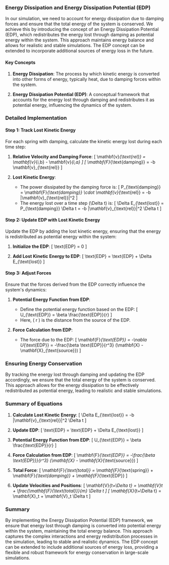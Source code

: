 ### Energy Dissipation and Energy Dissipation Potential (EDP)

In our simulation, we need to account for energy dissipation due to damping forces and ensure that the total energy of the system is conserved. We achieve this by introducing the concept of an Energy Dissipation Potential (EDP), which redistributes the energy lost through damping as potential energy within the system. This approach maintains energy balance and allows for realistic and stable simulations. The EDP concept can be extended to incorporate additional sources of energy loss in the future.

#### Key Concepts

1. **Energy Dissipation**: The process by which kinetic energy is converted into other forms of energy, typically heat, due to damping forces within the system.

2. **Energy Dissipation Potential (EDP)**: A conceptual framework that accounts for the energy lost through damping and redistributes it as potential energy, influencing the dynamics of the system.

### Detailed Implementation

#### Step 1: Track Lost Kinetic Energy

For each spring with damping, calculate the kinetic energy lost during each time step:

1. **Relative Velocity and Damping Force**:
   \[
   \mathbf{v}_{\text{rel}} = \mathbf{v}_{i,b} - \mathbf{v}_{i,a}
   \]
   \[
   \mathbf{F}_{\text{damping}} = -b \mathbf{v}_{\text{rel}}
   \]

2. **Lost Kinetic Energy**:
   - The power dissipated by the damping force is:
     \[
     P_{\text{damping}} = \mathbf{F}_{\text{damping}} \cdot \mathbf{v}_{\text{rel}} = -b \|\mathbf{v}_{\text{rel}}\|^2
     \]
   - The energy lost over a time step \(\Delta t\) is:
     \[
     \Delta E_{\text{lost}} = P_{\text{damping}} \Delta t = -b \|\mathbf{v}_{\text{rel}}\|^2 \Delta t
     \]

#### Step 2: Update EDP with Lost Kinetic Energy

Update the EDP by adding the lost kinetic energy, ensuring that the energy is redistributed as potential energy within the system:

1. **Initialize the EDP**:
   \[
   \text{EDP} = 0
   \]

2. **Add Lost Kinetic Energy to EDP**:
   \[
   \text{EDP} = \text{EDP} + \Delta E_{\text{lost}}
   \]

#### Step 3: Adjust Forces

Ensure that the forces derived from the EDP correctly influence the system's dynamics:

1. **Potential Energy Function from EDP**:
   - Define the potential energy function based on the EDP:
     \[
     U_{\text{EDP}} = \beta \frac{\text{EDP}}{r}
     \]
   - Here, \( r \) is the distance from the source of the EDP.

2. **Force Calculation from EDP**:
   - The force due to the EDP:
     \[
     \mathbf{F}_{\text{EDP}} = -\nabla U_{\text{EDP}} = -\frac{\beta \text{EDP}}{r^3} (\mathbf{X} - \mathbf{X}_{\text{source}})
     \]

### Ensuring Energy Conservation

By tracking the energy lost through damping and updating the EDP accordingly, we ensure that the total energy of the system is conserved. This approach allows for the energy dissipation to be effectively redistributed as potential energy, leading to realistic and stable simulations.

### Summary of Equations

1. **Calculate Lost Kinetic Energy**:
   \[
   \Delta E_{\text{lost}} = -b \|\mathbf{v}_{\text{rel}}\|^2 \Delta t
   \]

2. **Update EDP**:
   \[
   \text{EDP} = \text{EDP} + \Delta E_{\text{lost}}
   \]

3. **Potential Energy Function from EDP**:
   \[
   U_{\text{EDP}} = \beta \frac{\text{EDP}}{r}
   \]

4. **Force Calculation from EDP**:
   \[
   \mathbf{F}_{\text{EDP}} = -\frac{\beta \text{EDP}}}{r^3} (\mathbf{X} - \mathbf{X}_{\text{source}})
   \]

5. **Total Force**:
   \[
   \mathbf{F}_{\text{total}} = \mathbf{F}_{\text{spring}} + \mathbf{F}_{\text{damping}} + \mathbf{F}_{\text{EDP}}
   \]

6. **Update Velocities and Positions**:
   \[
   \mathbf{V}_{t+\Delta t} = \mathbf{V}_t + \frac{\mathbf{F}_{\text{total}}}{m} \Delta t
   \]
   \[
   \mathbf{X}_{t+\Delta t} = \mathbf{X}_t + \mathbf{V}_t \Delta t
   \]

### Summary

By implementing the Energy Dissipation Potential (EDP) framework, we ensure that energy lost through damping is converted into potential energy within the system, maintaining the total energy balance. This approach captures the complex interactions and energy redistribution processes in the simulation, leading to stable and realistic dynamics. The EDP concept can be extended to include additional sources of energy loss, providing a flexible and robust framework for energy conservation in large-scale simulations.
